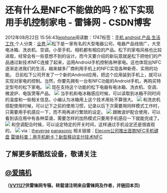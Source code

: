 
# 还有什么是NFC不能做的吗？松下实现用手机控制家电 - 雷锋网 - CSDN博客


2012年08月22日 15:56:43[leiphone](https://me.csdn.net/leiphone)阅读数：1747标签：[手机																](https://so.csdn.net/so/search/s.do?q=手机&t=blog)[android																](https://so.csdn.net/so/search/s.do?q=android&t=blog)[产品																](https://so.csdn.net/so/search/s.do?q=产品&t=blog)[生活																](https://so.csdn.net/so/search/s.do?q=生活&t=blog)[工作																](https://so.csdn.net/so/search/s.do?q=工作&t=blog)[
							](https://so.csdn.net/so/search/s.do?q=生活&t=blog)[
																					](https://so.csdn.net/so/search/s.do?q=产品&t=blog)个人分类：[业界																](https://blog.csdn.net/leiphone/article/category/873390)
[
																								](https://so.csdn.net/so/search/s.do?q=产品&t=blog)
[
				](https://so.csdn.net/so/search/s.do?q=android&t=blog)
[
			](https://so.csdn.net/so/search/s.do?q=android&t=blog)
[
		](https://so.csdn.net/so/search/s.do?q=手机&t=blog)
![](http://www.leiphone.com/wp-content/uploads/2012/08/341-150x150.jpg)松下是一家有名的大型电器公司，电器产品线很广，大至电冰箱、洗衣机、空调，小至手机、相机都有相应的产品。松下的家电风格也比较进取，经常会有一些意想不到的设计。而今天要介绍的新玩意就是松下把他们的产品通过新技术NFC连接了起来，运用Android手机控制各种家电。这也体现出NFC逐渐走进我们的生活，越来越多厂商利用手机上的NFC实现各种新奇、实用的功能。
日前松下公司开发了一个新的Android应用，把这个应用装到手机上，就可以实现对家电的控制。当然，你要先拥有一台有NFC功能的Android手机，再购买特定型号的松下家电。
![](http://www.leiphone.com/wp-content/uploads/2012/08/2341.jpg)
现在支持这个功能的松下电器有电冰箱、洗衣机、空调、微波炉、电饭煲等产品。
![](http://www.leiphone.com/wp-content/uploads/2012/08/en120821-9-1.jpg)
当手机和电冰箱感应时候，可以读取到冰箱不同时间的温度和一些相关信息。小编认为冰箱用上这个技术用处不算很大。
![](http://www.leiphone.com/wp-content/uploads/2012/08/top_main_01.jpg)
和洗衣机搭配使用时候，可以记下之前的使用习惯，记录以后下次需要用同样模式工作时，只需要用手机感应一下，而不用再进行繁琐的设定。
![](http://www.leiphone.com/wp-content/uploads/2012/08/top_main_02.jpg)
跟微波炉配合使用，可以看到该应用中有各种菜谱，需要怎样的加热模式只要用手机感应一下就能完成了。
![](http://www.leiphone.com/wp-content/uploads/2012/08/top_main_04.jpg)
和空调配合时候，可以设定特定的开关时间，这样通过手机设定还是很直观的。
![](http://www.leiphone.com/wp-content/uploads/2012/08/top_main_03.jpg)
via：[theverge](http://www.theverge.com/2012/8/21/3257322/panasonic-smart-app-appliances)
[panasonic](http://panasonic.jp/pss/)
相关链接：[Elecom公司推出首款NFC手机键盘](http://www.leiphone.com/elecom-nfc-keyboard.html)
[雷锋科普：用手机刷卡？新型移动支付技术NFC](http://www.leiphone.com/0814-nfc.html)

## 了解更多新酷炫设备，敬请关注
## [@爱搞机](http://weibo.com/u/2708473010)

**（****[VV1127](http://www.leiphone.com/author/%E5%BC%A0%E5%A8%81)****供****雷锋网****专稿，转载请注明来自雷锋网及作者，并链回本页)**

